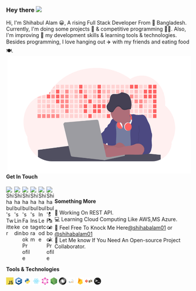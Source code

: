 ### Hey there <img src="https://media.giphy.com/media/hvRJCLFzcasrR4ia7z/giphy.gif" width="25px">
Hi, I'm Shihabul Alam :grinning:, A rising Full Stack Developer From :rocket: Bangladesh. Currently, I'm doing some projects :file_folder: & competitive programming :man_technologist:. Also, I'm improving :muscle: my development skills & learning tools & technologies. Besides programming, I love hanging out :airplane: with my friends and eating food :plate_with_cutlery:.
<img align="right" alt="GIF" src="https://github.com/shihabalam01/shihabalam01/blob/main/developer.png" width="500" height="320" />

#### Get In Touch

<a href="https://twitter.com/shihabalam01">
  <img align="left" alt="Shihabul's Twitter" width="22px" src="https://cdn.jsdelivr.net/npm/simple-icons@v3/icons/twitter.svg" />
</a>
<a href="https://www.linkedin.com/in/shihabalam01/">
  <img align="left" alt="Shihabul's Linkedin" width="22px" src="https://cdn.jsdelivr.net/npm/simple-icons@v3/icons/linkedin.svg" />
</a>
<a href="https://www.facebook.com/shihabalam01/">
  <img align="left" alt="Shihabul's Facebook Profile" width="22px" src="https://cdn.jsdelivr.net/npm/simple-icons@v3/icons/facebook.svg" />
</a>
<a href="https://www.instagram.com/shihabalam02/">
  <img align="left" alt="Shihabul's Instagram" width="22px" src="https://cdn.jsdelivr.net/npm/simple-icons@v3/icons/instagram.svg" />
</a>
<a href="https://leetcode.com/shihabalam01/">
  <img align="left" alt="Shihabul In Leetcode" width="22px" src="https://cdn.jsdelivr.net/npm/simple-icons@v3/icons/leetcode.svg" />
</a>
<a href="https://www.codeforces.com/shihabalam01/">
  <img align="left" alt="Shihabul's Facebook Profile" width="22px" src="https://cdn.jsdelivr.net/npm/simple-icons@v3/icons/codeforces.svg" />
</a>

 <br/>

**Something More**

- :link: Working On REST API.
- :computer: Learning Cloud Computing Like AWS,MS Azure.
- :speech_balloon: Feel Free To Knock Me Here[@shihabalam01](https://facebook.com/shihabalam01) or [@shihabalam01](https://twitter.com/shihabalam01)
- :handshake: Let Me know If You Need An Open-source Project Collaborator.

<br/>

**Tools & Technologies**

<code><img height="20" src="https://raw.githubusercontent.com/github/explore/80688e429a7d4ef2fca1e82350fe8e3517d3494d/topics/javascript/javascript.png"></code>
<code><img height="20" src="https://raw.githubusercontent.com/github/explore/80688e429a7d4ef2fca1e82350fe8e3517d3494d/topics/cpp/cpp.png"></code>
<code><img height="20" src="https://raw.githubusercontent.com/github/explore/80688e429a7d4ef2fca1e82350fe8e3517d3494d/topics/python/python.png"></code>
<code><img height="20" src="https://raw.githubusercontent.com/github/explore/80688e429a7d4ef2fca1e82350fe8e3517d3494d/topics/react/react.png"></code>
<code><img height="20" src="https://raw.githubusercontent.com/github/explore/5c058a388828bb5fde0bcafd4bc867b5bb3f26f3/topics/graphql/graphql.png"></code>
<code><img height="20" src="https://raw.githubusercontent.com/github/explore/80688e429a7d4ef2fca1e82350fe8e3517d3494d/topics/nodejs/nodejs.png"></code>
<code><img height="20" src="https://raw.githubusercontent.com/github/explore/80688e429a7d4ef2fca1e82350fe8e3517d3494d/topics/json/json.png"></code>
<code><img height="20" src="https://raw.githubusercontent.com/github/explore/80688e429a7d4ef2fca1e82350fe8e3517d3494d/topics/mysql/mysql.png"></code>
<code><img height="20" src="https://raw.githubusercontent.com/github/explore/80688e429a7d4ef2fca1e82350fe8e3517d3494d/topics/firebase/firebase.png"></code>
<code><img height="20" src="https://raw.githubusercontent.com/github/explore/80688e429a7d4ef2fca1e82350fe8e3517d3494d/topics/git/git.png"></code>
<code><img height="20" src="https://raw.githubusercontent.com/github/explore/80688e429a7d4ef2fca1e82350fe8e3517d3494d/topics/terminal/terminal.png"></code>
